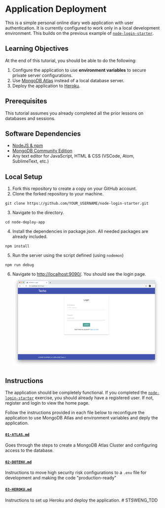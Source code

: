 # Application Deployment
This is a simple personal online diary web application with user authentication. It is currently configured to work only in a local development environment. This builds on the previous example of [`node-login-starter`](https://github.com/unisse-courses/node-login-starter).

## Learning Objectives
At the end of this tutorial, you should be able to do the following:
1. Configure the application to use **environment variables** to secure private server configurations.
2. Use [MongoDB Atlas](https://www.mongodb.com/cloud/atlas) instead of a local database server.
3. Deploy the application to [Heroku](https://www.heroku.com/platform).

## Prerequisites
This tutorial assumes you already completed all the prior lessons on databases and sessions.

## Software Dependencies
* [NodeJS & npm](https://www.npmjs.com/get-npm)
* [MongoDB Community Edition](https://docs.mongodb.com/manual/administration/install-community/)
* Any text editor for JavaScript, HTML & CSS (VSCode, Atom, SublimeText, etc.)

## Local Setup
1. Fork this repository to create a copy on your GitHub account.
2. Clone the forked repository to your machine.
  ```shell
  git clone https://github.com/YOUR_USERNAME/node-login-starter.git
  ```
3. Navigate to the directory.
  ```shell
  cd node-deploy-app
  ```
4. Install the dependencies in package.json. All needed packages are already included.
  ```shell
  npm install
  ```
5. Run the server using the script defined (using `nodemon`)
  ```shell
  npm run debug
  ```
6. Navigate to [http://localhost:9090/](http://localhost:9090/). You should see the login page.
  ![alt text](screens/login.png "Login page")

## Instructions
The application should be completely functional. If you completed the [`node-login-starter`](https://github.com/unisse-courses/node-login-starter) exercise, you should already have a registered user. If not, register and login to view the home page.

Follow the instructions provided in each file below to reconfigure the application to use MongoDB Atlas and environment variables and deply the application.

#### [`01-ATLAS.md`](docs/01-ATLAS.md)
Goes through the steps to create a MongoDB Atlas Cluster and configuring access to the database.

#### [`02-DOTENV.md`](docs/02-DOTENV.md)
Instructions to move high security risk configurations to a `.env` file for development and making the code "production-ready"

#### [`03-HEROKU.md`](docs/03-HEROKU.md)
Instructions to set up Heroku and deploy the application.
#   S T S W E N G _ T D D 
 
 